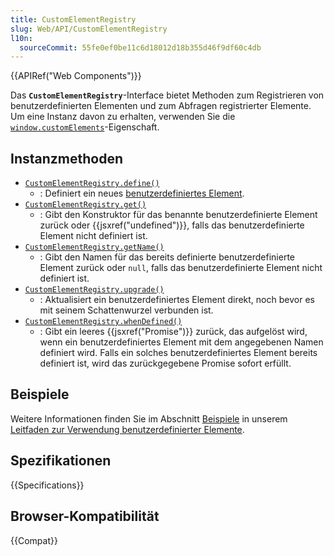 ```yaml
---
title: CustomElementRegistry
slug: Web/API/CustomElementRegistry
l10n:
  sourceCommit: 55fe0ef0be11c6d18012d18b355d46f9df60c4db
---
```


{{APIRef("Web Components")}}

Das **`CustomElementRegistry`**-Interface bietet Methoden zum Registrieren von benutzerdefinierten Elementen und zum Abfragen registrierter Elemente. Um eine Instanz davon zu erhalten, verwenden Sie die [`window.customElements`](/de/docs/Web/API/Window/customElements)-Eigenschaft.

## Instanzmethoden

- [`CustomElementRegistry.define()`](/de/docs/Web/API/CustomElementRegistry/define)
  - : Definiert ein neues [benutzerdefiniertes Element](/de/docs/Web/API/Web_components/Using_custom_elements).
- [`CustomElementRegistry.get()`](/de/docs/Web/API/CustomElementRegistry/get)
  - : Gibt den Konstruktor für das benannte benutzerdefinierte Element zurück oder {{jsxref("undefined")}}, falls das benutzerdefinierte Element nicht definiert ist.
- [`CustomElementRegistry.getName()`](/de/docs/Web/API/CustomElementRegistry/getName)
  - : Gibt den Namen für das bereits definierte benutzerdefinierte Element zurück oder `null`, falls das benutzerdefinierte Element nicht definiert ist.
- [`CustomElementRegistry.upgrade()`](/de/docs/Web/API/CustomElementRegistry/upgrade)
  - : Aktualisiert ein benutzerdefiniertes Element direkt, noch bevor es mit seinem Schattenwurzel verbunden ist.
- [`CustomElementRegistry.whenDefined()`](/de/docs/Web/API/CustomElementRegistry/whenDefined)
  - : Gibt ein leeres {{jsxref("Promise")}} zurück, das aufgelöst wird, wenn ein benutzerdefiniertes Element mit dem angegebenen Namen definiert wird. Falls ein solches benutzerdefiniertes Element bereits definiert ist, wird das zurückgegebene Promise sofort erfüllt.

## Beispiele

Weitere Informationen finden Sie im Abschnitt [Beispiele](/de/docs/Web/API/Web_components/Using_custom_elements#examples) in unserem [Leitfaden zur Verwendung benutzerdefinierter Elemente](/de/docs/Web/API/Web_components/Using_custom_elements).

## Spezifikationen

{{Specifications}}

## Browser-Kompatibilität

{{Compat}}
